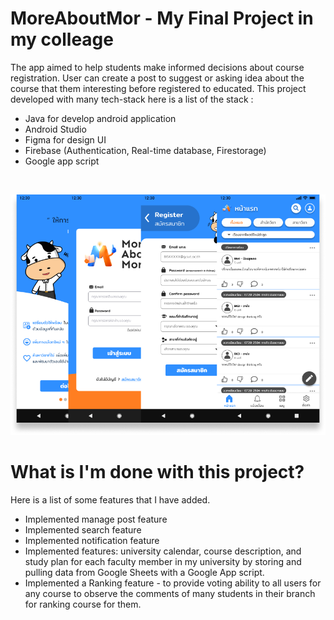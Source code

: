 # MoreAboutMor - My Final Project in my colleage 
The app aimed to help students make informed decisions about course registration. User can create a post to suggest or asking idea about the course that them interesting before registered to educated. This project developed with many tech-stack here is a list of the stack :
- Java for develop android application
- Android Studio
- Figma for design UI
- Firebase (Authentication, Real-time database, Firestorage)
- Google app script

<br>

![image](/images/Overview.png)

# What is I'm done with this project?
Here is a list of some features that I have added.
- Implemented manage post feature 
- Implemented search feature
- Implemented notification feature
- Implemented features: university calendar, course description, and study plan for each faculty member in my university by storing and pulling data from Google Sheets with a Google App script.
- Implemented a Ranking feature - to provide voting ability to all users for any course to observe the comments of many students in their branch for ranking course for them.
  

